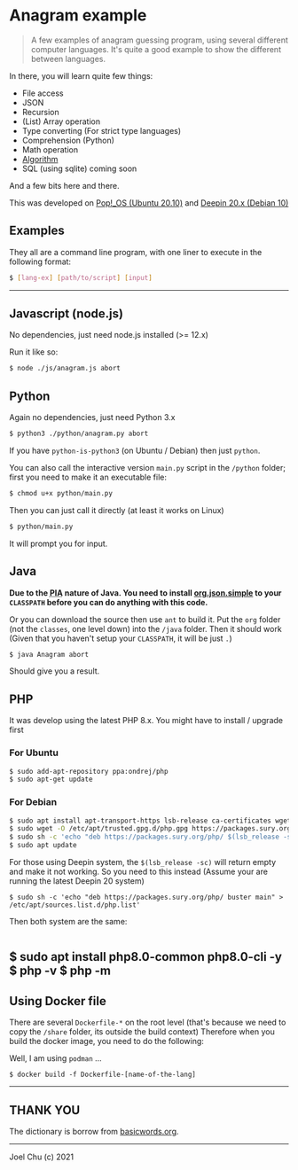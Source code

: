 # Anagram example

> A few examples of anagram guessing program, using several different computer languages.
It's quite a good example to show the different between languages.

In there, you will learn quite few things:

- File access
- JSON
- Recursion
- (List) Array operation
- Type converting (For strict type languages)
- Comprehension (Python)
- Math operation
- [Algorithm](./doc/algorithm.md)
- SQL (using sqlite) coming soon

And a few bits here and there.

This was developed on [Pop!_OS (Ubuntu 20.10)](https://pop.system76.com/)
and [Deepin 20.x (Debian 10)](https://www.deepin.org)

## Examples

They all are a command line program, with one liner to execute in the following format:

```sh
$ [lang-ex] [path/to/script] [input]
```

---

## Javascript (node.js)

No dependencies, just need node.js installed (>= 12.x)

Run it like so:

```sh
$ node ./js/anagram.js abort
```

## Python

Again no dependencies, just need Python 3.x

```sh
$ python3 ./python/anagram.py abort
```

If you have `python-is-python3` (on Ubuntu / Debian) then just `python`.

You can also call the interactive version `main.py` script in the `/python` folder; first you need to make it an executable file:

```sh
$ chmod u+x python/main.py
```

Then you can just call it directly (at least it works on Linux)

```sh
$ python/main.py
```

It will prompt you for input.

## Java

**Due to the <abbr title="Pain in your a**">PIA</abbr> nature of Java. You need to install [org.json.simple](https://code.google.com/archive/p/json-simple/) to your `CLASSPATH` before you can do anything with this code.**

Or you can download the source then use `ant` to build it. Put the `org` folder (not the `classes`, one level down) into the `/java` folder. Then it should work (Given that you haven't setup your `CLASSPATH`, it will be just `.`)

```sh
$ java Anagram abort
```

Should give you a result.

## PHP

It was develop using the latest PHP 8.x. You might have to install / upgrade first 

### For Ubuntu 

```sh 
$ sudo add-apt-repository ppa:ondrej/php
$ sudo apt-get update
```

### For Debian 

```sh 
$ sudo apt install apt-transport-https lsb-release ca-certificates wget -y
$ sudo wget -O /etc/apt/trusted.gpg.d/php.gpg https://packages.sury.org/php/apt.gpg 
$ sudo sh -c 'echo "deb https://packages.sury.org/php/ $(lsb_release -sc) main" > /etc/apt/sources.list.d/php.list'
$ sudo apt update
```
For those using Deepin system, the `$(lsb_release -sc)` will return empty and make it not working. 
So you need to this instead (Assume your are running the latest Deepin 20 system)

```shell script
$ sudo sh -c 'echo "deb https://packages.sury.org/php/ buster main" > /etc/apt/sources.list.d/php.list'
```

Then both system are the same:

```shell script

```
$ sudo apt install php8.0-common php8.0-cli -y
$ php -v 
$ php -m 
---

## Using Docker file

There are several `Dockerfile-*` on the root level (that's because we need to copy the `/share` folder, its outside the build context)
Therefore when you build the docker image, you need to do the following:

Well, I am using `podman` ...

```
$ docker build -f Dockerfile-[name-of-the-lang]
```

---

## THANK YOU

The dictionary is borrow from [basicwords.org](https://anagrams.basicwords.org).

---

Joel Chu (c) 2021
